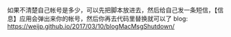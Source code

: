 如果不清楚自己帐号是多少，可以先把脚本放进去，然后给自己发一条短信，【信息】应用会弹出来你的帐号，然后你再去代码里替换就可以了
blog: <https://weijp.github.io/2017/03/10/blogMacMsgShutdown/>